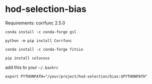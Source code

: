 # hod-selection-bias

Requirements: corrfunc 2.5.0

`conda install -c conda-forge gsl`

`python -m pip install Corrfunc`

`conda install -c conda-forge fitsio`

`pip install colossus`


add this to your `~/.bashrc`

`export PYTHONPATH="/your/project/hod-selection/bias:$PYTHONPATH"`